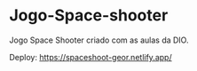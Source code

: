 # Jogo-Space-shooter

Jogo Space Shooter criado com as aulas da DIO.

Deploy: https://spaceshoot-geor.netlify.app/

